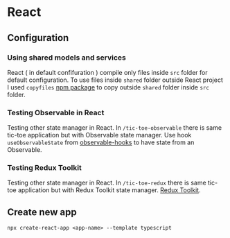# React

## Configuration

### Using shared models and services

React ( in default confifuration ) compile only files inside `src` folder for default configuration.
To use files inside `shared` folder outside React project I used `copyfiles` [npm package](https://www.npmjs.com/package/copyfiles) to copy outside `shared` folder inside `src` folder.

### Testing Observable in React

Testing other state manager in React. In `/tic-toe-observable` there is same tic-toe application but with Observable state manager.
Use hook `useObservableState` from [observable-hooks](https://observable-hooks.js.org/) to have state from an Observable.

### Testing Redux Toolkit

Testing other state manager in React. In `/tic-toe-redux` there is same tic-toe application but with Redux Toolkit state manager.
[Redux Toolkit](https://redux-toolkit.js.org/).

## Create new app

`npx create-react-app <app-name> --template typescript`
